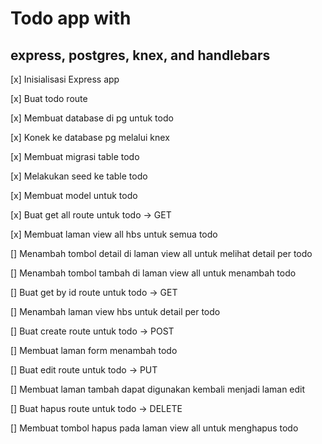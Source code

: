 # Todo app with 
## express, postgres, knex, and handlebars

[x] Inisialisasi Express app

[x] Buat todo route

[x] Membuat database di pg untuk todo

[x] Konek ke database pg melalui knex

[x] Membuat migrasi table todo

[x] Melakukan seed ke table todo

[x] Membuat model untuk todo

[x] Buat get all route untuk todo -> GET

[x] Membuat laman view all hbs untuk semua todo

[] Menambah tombol detail di laman view all untuk melihat detail per todo

[] Menambah tombol tambah di laman view all untuk menambah todo

[] Buat get by id route untuk todo -> GET

[] Menambah laman view hbs untuk detail per todo

[] Buat create route untuk todo -> POST

[] Membuat laman form menambah todo

[] Buat edit route untuk todo -> PUT

[] Membuat laman tambah dapat digunakan kembali menjadi laman edit

[] Buat hapus route untuk todo -> DELETE

[] Membuat tombol hapus pada laman view all untuk menghapus todo
